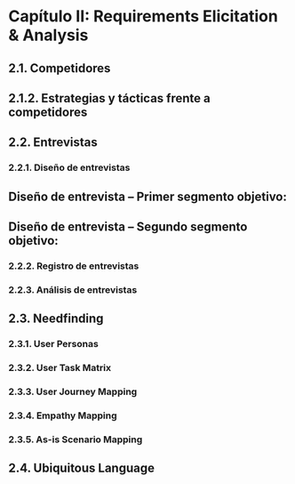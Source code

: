 # Capítulo II: Requirements Elicitation & Analysis

## 2.1. Competidores
## 2.1.2. Estrategias y tácticas frente a competidores
## 2.2. Entrevistas
### 2.2.1. Diseño de entrevistas
## Diseño de entrevista – Primer segmento objetivo: 
## Diseño de entrevista – Segundo segmento objetivo: 
### 2.2.2. Registro de entrevistas
### 2.2.3. Análisis de entrevistas
## 2.3. Needfinding
### 2.3.1. User Personas
### 2.3.2. User Task Matrix
### 2.3.3. User Journey Mapping
### 2.3.4. Empathy Mapping
### 2.3.5. As-is Scenario Mapping
## 2.4. Ubiquitous Language
